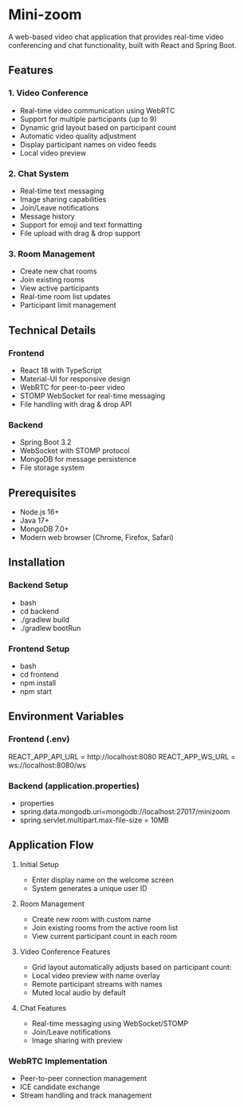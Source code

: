 # Mini-zoom

A web-based video chat application that provides real-time video conferencing and chat functionality, built with React and Spring Boot.

## Features

### 1. Video Conference

- Real-time video communication using WebRTC
- Support for multiple participants (up to 9)
- Dynamic grid layout based on participant count
- Automatic video quality adjustment
- Display participant names on video feeds
- Local video preview

### 2. Chat System

- Real-time text messaging
- Image sharing capabilities
- Join/Leave notifications
- Message history
- Support for emoji and text formatting
- File upload with drag & drop support

### 3. Room Management

- Create new chat rooms
- Join existing rooms
- View active participants
- Real-time room list updates
- Participant limit management

## Technical Details

### Frontend

- React 18 with TypeScript
- Material-UI for responsive design
- WebRTC for peer-to-peer video
- STOMP WebSocket for real-time messaging
- File handling with drag & drop API

### Backend

- Spring Boot 3.2
- WebSocket with STOMP protocol
- MongoDB for message persistence
- File storage system

## Prerequisites

- Node.js 16+
- Java 17+
- MongoDB 7.0+
- Modern web browser (Chrome, Firefox, Safari)

## Installation

### Backend Setup

- bash
- cd backend
- ./gradlew build
- ./gradlew bootRun

### Frontend Setup

- bash
- cd frontend
- npm install
- npm start

## Environment Variables

### Frontend (.env)

REACT_APP_API_URL = http://localhost:8080
REACT_APP_WS_URL = ws://localhost:8080/ws

### Backend (application.properties)

- properties
- spring.data.mongodb.uri=mongodb://localhost:27017/minizoom
- spring.servlet.multipart.max-file-size = 10MB

## Application Flow

1. Initial Setup

   - Enter display name on the welcome screen
   - System generates a unique user ID

2. Room Management

   - Create new room with custom name
   - Join existing rooms from the active room list
   - View current participant count in each room

3. Video Conference Features

   - Grid layout automatically adjusts based on participant count:
   - Local video preview with name overlay
   - Remote participant streams with names
   - Muted local audio by default

4. Chat Features
   - Real-time messaging using WebSocket/STOMP
   - Join/Leave notifications
   - Image sharing with preview

### WebRTC Implementation

- Peer-to-peer connection management
- ICE candidate exchange
- Stream handling and track management
